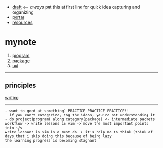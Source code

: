 - [draft](draft) <-- *always* put this at first line for quick idea capturing and organizing
- [portal](portal)
- [resources](resources)

# mynote

1. [program](program)
2. [package](package)
3. [uni](uni)

---

## principles
[writing](riting)

---
```keep this part no more than 5 lines
- want to good at something? PRACTICE PRACTICE PRACTICE!!
- if you can't categorize, tag the ideas, you're not understanding it
- do project(program) along category(package) <- intermediate packets
workflow -> write lessons in vim -> move the most important points into ~/v 
write lessons in vim is a must do -> it's help me to think (think of days that i skip doing this because of being lazy
the learning progress is becoming stagnant
```
